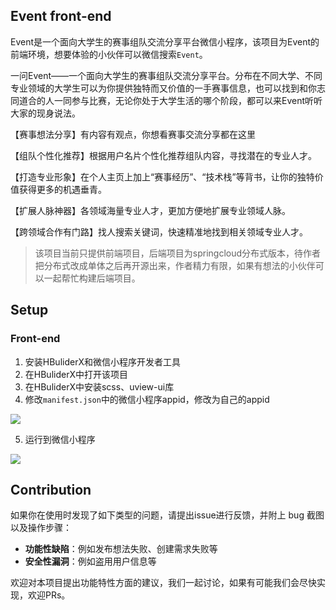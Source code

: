 ## Event front-end

Event是一个面向大学生的赛事组队交流分享平台微信小程序，该项目为Event的前端环境，想要体验的小伙伴可以微信搜索`Event`。

一问Event——一个面向大学生的赛事组队交流分享平台。分布在不同大学、不同专业领域的大学生可以为你提供独特而又价值的一手赛事信息，也可以找到和你志同道合的人一同参与比赛，无论你处于大学生活的哪个阶段，都可以来Event听听大家的现身说法。

【赛事想法分享】有内容有观点，你想看赛事交流分享都在这里

【组队个性化推荐】根据用户名片个性化推荐组队内容，寻找潜在的专业人才。

【打造专业形象】在个人主页上加上“赛事经历”、“技术栈”等背书，让你的独特价值获得更多的机遇垂青。

【扩展人脉神器】各领域海量专业人才，更加方便地扩展专业领域人脉。

【跨领域合作有门路】找人搜索关键词，快速精准地找到相关领域专业人才。

> 该项目当前只提供前端项目，后端项目为springcloud分布式版本，待作者把分布式改成单体之后再开源出来，作者精力有限，如果有想法的小伙伴可以一起帮忙构建后端项目。

## Setup

### Front-end
1. 安装HBuliderX和微信小程序开发者工具
2. 在HBuliderX中打开该项目
3. 在HBuliderX中安装scss、uview-ui库
4. 修改`manifest.json`中的微信小程序appid，修改为自己的appid

<img src="https://zeeland-bucket.oss-cn-beijing.aliyuncs.com/typora_img/20221208124550.png"/>


5. 运行到微信小程序
   
<img src="https://zeeland-bucket.oss-cn-beijing.aliyuncs.com/typora_img/20221208124203.png"/>

## Contribution

如果你在使用时发现了如下类型的问题，请提出issue进行反馈，并附上 bug 截图以及操作步骤：

* **功能性缺陷**：例如发布想法失败、创建需求失败等
* **安全性漏洞**：例如盗用用户信息等

欢迎对本项目提出功能特性方面的建议，我们一起讨论，如果有可能我们会尽快实现，欢迎PRs。